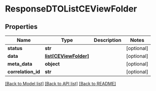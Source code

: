 # ResponseDTOListCEViewFolder

## Properties
Name | Type | Description | Notes
------------ | ------------- | ------------- | -------------
**status** | **str** |  | [optional] 
**data** | [**list[CEViewFolder]**](CEViewFolder.md) |  | [optional] 
**meta_data** | **object** |  | [optional] 
**correlation_id** | **str** |  | [optional] 

[[Back to Model list]](../README.md#documentation-for-models) [[Back to API list]](../README.md#documentation-for-api-endpoints) [[Back to README]](../README.md)

